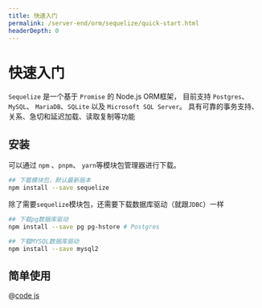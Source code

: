 ```yaml
---
title: 快速入门
permalink: /server-end/orm/sequelize/quick-start.html
headerDepth: 0
---
```


# 快速入门

`Sequelize` 是一个基于 `Promise` 的 Node.js ORM框架，
目前支持 `Postgres`、`MySQL`、 `MariaDB`、`SQLite` 以及 `Microsoft SQL Server`。
具有可靠的事务支持、关系、急切和延迟加载、读取复制等功能

## 安装

可以通过 `npm` 、`pnpm`、 `yarn`等模块包管理器进行下载。

```bash
## 下载模块包，默认最新版本
npm install --save sequelize
```

除了需要`sequelize`模块包，还需要下载数据库驱动（就跟`JDBC`）一样

```bash
## 下载pg数据库驱动
npm install --save pg pg-hstore # Postgres

## 下载MYSQL数据库驱动
npm install --save mysql2
```

## 简单使用

@[code js](@code/orm/sequelize/apis-demo/app.js)
